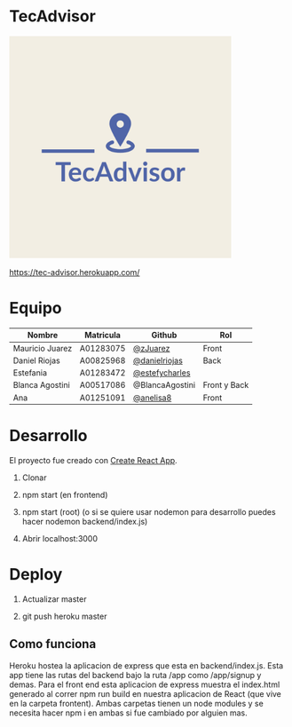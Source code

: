 # TecAdvisor

<img src="frontend/src/logo/logo.jpeg" width="400" ><img> 

https://tec-advisor.herokuapp.com/

# Equipo

| Nombre                    | Matricula                                                               | Github                                                       | Rol      |
| ----------------------- | ------------------------------------------------------------------- | ------------------------------------------------------------ | --------- |
| Mauricio Juarez | A01283075 | [@zJuarez](https://github.com/zJuarez) | Front
| Daniel Riojas | A00825968 | [@danielriojas](https://github.com/danielriojas) | Back
| Estefania | A01283472 | [@estefycharles](https://github.com/estefycharles) | 
| Blanca Agostini | A00517086 | @BlancaAgostini | Front y Back
| Ana | A01251091 | [@anelisa8](https://github.com/anaelisa8) | Front

# Desarrollo

El proyecto fue creado con [Create React App](https://github.com/facebook/create-react-app).

1. Clonar

2. npm start (en frontend)

3. npm start (root) (o si se quiere usar nodemon para desarrollo puedes hacer nodemon backend/index.js)

4. Abrir localhost:3000

# Deploy

1. Actualizar master

2. git push heroku master


## Como funciona

Heroku hostea la aplicacion de express que esta en backend/index.js. Esta app tiene las rutas del backend bajo la ruta /app como /app/signup y demas. Para el front end esta aplicacion de express muestra el index.html generado al correr npm run build en nuestra aplicacion de React (que vive en la carpeta frontent). Ambas carpetas tienen un node modules y se necesita hacer npm i en ambas si fue cambiado por alguien mas.


